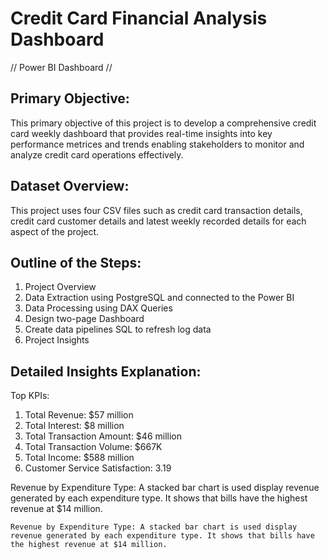 # Credit Card Financial Analysis Dashboard
// Power BI Dashboard //

## Primary Objective:
This primary objective of this project is to develop a comprehensive credit card weekly dashboard that provides real-time insights into key performance metrices and trends enabling stakeholders to monitor and analyze credit card operations effectively.

## Dataset Overview:
This project uses four CSV files such as credit card transaction details, credit card customer details and latest weekly recorded details for each aspect of the project.

## Outline of the Steps:
 1. Project Overview
 2. Data Extraction using PostgreSQL and connected to the Power BI
 3. Data Processing using DAX Queries
 4. Design two-page Dashboard 
 5. Create data pipelines SQL to refresh log data
 6. Project Insights
     
## Detailed Insights Explanation:

   Top KPIs:
   1. Total Revenue: $57 million
   2. Total Interest: $8 million
   3. Total Transaction Amount: $46 million
   4. Total Transaction Volume: $667K
   5. Total Income: $588 million
   6. Customer Service Satisfaction: 3.19

   Revenue by Expenditure Type: A stacked bar chart is used display revenue generated by each expenditure type. It shows that bills have the highest revenue at $14 million.

    Revenue by Expenditure Type: A stacked bar chart is used display revenue generated by each expenditure type. It shows that bills have the highest revenue at $14 million.
   
   
